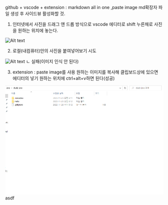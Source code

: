 github + vscode + extension : markdown all in one
,paste image
md확장자 파일 생성 후 사이드뷰 활성화할 것.

1. 인터넷에서 사진을 드래그 앤 드롭 방식으로 vscode 에디터로
   shift 누른채로 사진을 원하는 위치에 놓는다.

![Alt text](https://github.com/yzhang-gh/vscode-markdown/raw/master/images/image-completions.png)

2. 로컬(내컴퓨터)안의 사진을 붙여넣어보기 시도

![Alt text](../../capture.PNG)
ㄴ 실패(이미지 인식 안 된다)

3. extension : paste image를 사용
   원하는 이미지를 복사해 클립보드상에 있으면
   에디터의 넣기 원하는 위치에 ctrl+alt+v하면 된다(성공)

![](2022-12-05-18-51-21.png)
asdf
